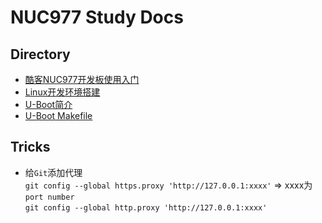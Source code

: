 # NUC977 Study Docs #

## Directory ##  
- [酷客NUC977开发板使用入门](https://github.com/Cocoson23/NUC977/blob/master/Notes/01-Start.md)  
- [Linux开发环境搭建](https://github.com/Cocoson23/NUC977/blob/master/Notes/02-BuildLinuxEnv.md)
- [U-Boot简介](https://github.com/Cocoson23/NUC977/blob/master/Notes/03-U-Boot.md)
- [U-Boot Makefile](https://github.com/Cocoson23/NUC977/blob/master/Notes/04-U-Boot-Makefile.md)
## Tricks ##
- 给`Git`添加代理  
  `git config --global https.proxy 'http://127.0.0.1:xxxx'` => xxxx为`port number`  
  `git config --global http.proxy 'http://127.0.0.1:xxxx'`
